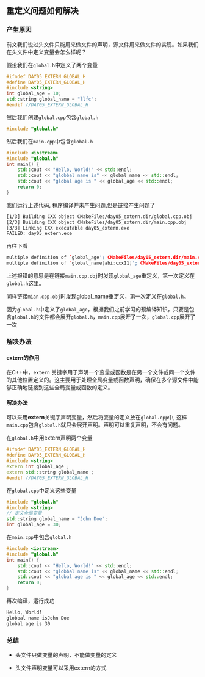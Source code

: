 ## 重定义问题如何解决

### 产生原因

前文我们说过头文件只能用来做文件的声明，源文件用来做文件的实现。如果我们在头文件中定义变量会怎么样呢？

假设我们在`global.h`中定义了两个变量

``` cpp
#ifndef DAY05_EXTERN_GLOBAL_H
#define DAY05_EXTERN_GLOBAL_H
#include <string>
int global_age = 10;
std::string global_name = "llfc";
#endif //DAY05_EXTERN_GLOBAL_H
```

然后我们创建`global.cpp`包含`global.h`

``` cpp
#include "global.h"
```

然后我们在`main.cpp`中包含`global.h`

``` cpp
#include <iostream>
#include "global.h"
int main() {
    std::cout << "Hello, World!" << std::endl;
    std::cout << "globbal name is" << global_name << std::endl;
    std::cout << "global age is " << global_age << std::endl;
    return 0;
}
```

我们运行上述代码, 程序编译并未产生问题,但是链接产生问题了

``` bash
[1/3] Building CXX object CMakeFiles/day05_extern.dir/global.cpp.obj
[2/3] Building CXX object CMakeFiles/day05_extern.dir/main.cpp.obj
[3/3] Linking CXX executable day05_extern.exe
FAILED: day05_extern.exe 
```

再往下看

``` cpp
multiple definition of `global_age'; CMakeFiles/day05_extern.dir/main.cpp.obj: /global.h:8: first defined here
multiple definition of `global_name[abi:cxx11]'; CMakeFiles/day05_extern.dir/main.cpp.obj:/global.h:9: first defined here
```

上述报错的意思是在链接`main.cpp.obj`时发现`global_age`重定义，第一次定义在`global.h`这里。

同样链接`mian.cpp.obj`时发现global_name重定义，第一次定义在`global.h`。

因为`global.h`中定义了`global_age`，根据我们之前学习的预编译知识，只要是包含`global.h`的文件都会展开`global.h`，`main.cpp`展开了一次，`global.cpp`展开了一次

### 解决办法

#### extern的作用

在C++中，`extern` 关键字用于声明一个变量或函数是在另一个文件或同一个文件的其他位置定义的。这主要用于处理全局变量或函数声明，确保在多个源文件中能够正确地链接到这些全局变量或函数的定义。

#### 解决办法

可以采用**extern**关键字声明变量，然后将变量的定义放在`global.cpp`中,  这样`main.cpp`包含`global.h`就只会展开声明。声明可以重复声明，不会有问题。

在`global.h`中用extern声明两个变量

``` cpp
#ifndef DAY05_EXTERN_GLOBAL_H
#define DAY05_EXTERN_GLOBAL_H
#include <string>
extern int global_age ;
extern std::string global_name ;
#endif //DAY05_EXTERN_GLOBAL_H
```

在`global.cpp`中定义这些变量

``` cpp
#include "global.h"
#include <string>
// 定义全局变量
std::string global_name = "John Doe";
int global_age = 30;
```

在`main.cpp`中包含`global.h`

``` cpp
#include <iostream>
#include "global.h"
int main() {
    std::cout << "Hello, World!" << std::endl;
    std::cout << "globbal name is" << global_name << std::endl;
    std::cout << "global age is " << global_age << std::endl;
    return 0;
}
```

再次编译，运行成功

``` bash
Hello, World!
globbal name isJohn Doe
global age is 30
```



 ### 总结

- 头文件只做变量的声明，不能做变量的定义

- 头文件声明变量可以采用extern的方式

  